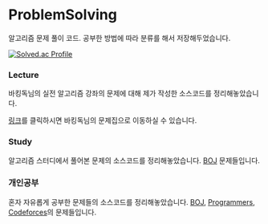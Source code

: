 # ProblemSolving
알고리즘 문제 풀이 코드.
공부한 방법에 따라 분류를 해서 저장해두었습니다.

[![Solved.ac Profile](http://mazassumnida.wtf/api/v2/generate_badge?boj=tree5678)](https://solved.ac/tree5678)

### Lecture
바킹독님의 실전 알고리즘 강좌의 문제에 대해 제가 작성한 소스코드를 정리해놓았습니다.

[링크](https://github.com/encrypted-def/basic-algo-lecture/blob/master/workbook.md)를 클릭하시면 바킹독님의 문제집으로 이동하실 수 있습니다.

### Study
알고리즘 스터디에서 풀어본 문제의 소스코드를 정리해놓았습니다.
[BOJ](https://www.acmicpc.net/) 문제들입니다.

### 개인공부
혼자 자유롭게 공부한 문제들의 소스코드를 정리해놓았습니다.
[BOJ](https://www.acmicpc.net/),
[Programmers](https://programmers.co.kr/),
[Codeforces](https://codeforces.com/)의 문제들입니다.

